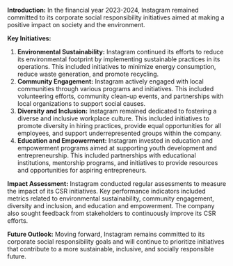**Introduction:**
In the financial year 2023-2024, Instagram remained committed to its corporate social responsibility initiatives aimed at making a positive impact on society and the environment.

**Key Initiatives:**
1. **Environmental Sustainability:** Instagram continued its efforts to reduce its environmental footprint by implementing sustainable practices in its operations. This included initiatives to minimize energy consumption, reduce waste generation, and promote recycling.
2. **Community Engagement:** Instagram actively engaged with local communities through various programs and initiatives. This included volunteering efforts, community clean-up events, and partnerships with local organizations to support social causes.
3. **Diversity and Inclusion:** Instagram remained dedicated to fostering a diverse and inclusive workplace culture. This included initiatives to promote diversity in hiring practices, provide equal opportunities for all employees, and support underrepresented groups within the company.
4. **Education and Empowerment:** Instagram invested in education and empowerment programs aimed at supporting youth development and entrepreneurship. This included partnerships with educational institutions, mentorship programs, and initiatives to provide resources and opportunities for aspiring entrepreneurs.

**Impact Assessment:**
Instagram conducted regular assessments to measure the impact of its CSR initiatives. Key performance indicators included metrics related to environmental sustainability, community engagement, diversity and inclusion, and education and empowerment. The company also sought feedback from stakeholders to continuously improve its CSR efforts.

**Future Outlook:**
Moving forward, Instagram remains committed to its corporate social responsibility goals and will continue to prioritize initiatives that contribute to a more sustainable, inclusive, and socially responsible future.
